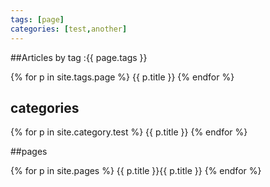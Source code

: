 ```yaml
---
tags: [page]
categories: [test,another]
---
```


##Articles by tag :{{ page.tags }}

 {% for p in site.tags.page %}
  {{ p.title }}
  {% endfor %}
  
## categories

{% for p in site.category.test %}
  {{ p.title }}
  {% endfor %}
  
##pages

{% for p in site.pages %}
  {{ p.title }}{{ p.title }}
  {% endfor %}
